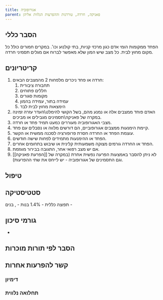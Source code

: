 ```yaml
---
title: אגורופוביה
parent: פאניקה, חרדה, טורדנות וההפרעות הנלוות אליהן
---
```


## הסבר כללי 
הפחד ממקומות הומי אדם כגון מרכזי קניות, בתי קולנוע וכו'. במקרים חמורים כולל כל מקום מחוץ לבית. 
כל מצב שיש המון שלא מאפשר לברוח אם מגלים תסמיני חרדה.

## קריטריונים
1. חרדה או פחד ניכרים מלפחות 2 מהמצבים הבאים:
	1. תחבורה ציבורית
	2. חללים פתוחים
	3. מקומות סגורים
	4. עמידה בתור, עמידה בהמון
	5. הימצאות מחוץ לבית לבד
2. האדם פוחד ממצבים אלה או נמנע מהם, בשל הקושי להימלט\העדר עזרה זמינה במקרה של פאניקה\תסמינים מגבילים או מביכים.
3. מצבי האגורופוביה מעוררים כמעט תמיד פחד או חרדה.
4. קיימת הימנעות ממצבים אגורופוביים, הם דורשים מלווה או נסבלים עם פחד.
5. עוצמת הפחד או החרדה חסרת פרופורציה לסכנה ממשית או הקשר.
6. הפחד או ההימנעות מתמידים לפחות שישה חודשים.
7. הפחד או החרדה גורמים מצוקה משמעותית קלינית או שיבוש בתחומים אחרים.
8. אם יש מצב רפואי אחר, התגובה בבירור מוגזמת.
9. לא ניתן להסבר באמצעות הפרעה נפשית אחרת (במקרה של [[הפרעת פאניקה]] וגם התסמינים של אגורופוביה - יש לייחס את שתי ההפרעות).
## טיפול

## סטטיסטיקה
תפוצה כללית -  1.4%
בנות - , בנים - 
## גורמי סיכון
* 
## הסבר לפי תורות מוכרות


## קשר להפרעות אחרות

### דימיון
### תחלואה נלווית
